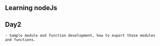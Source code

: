 ## Learning nodeJs


## Day2
    - Sample module and function development, how to export those modules and functions.